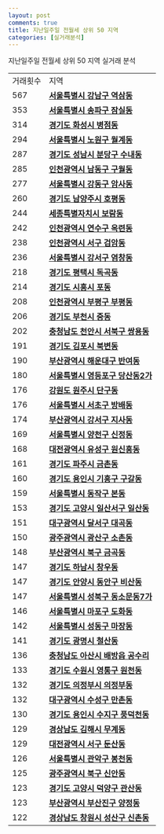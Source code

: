 ```yaml
---
layout: post
comments: true
title: 지난일주일 전월세 상위 50 지역
categories: [실거래분석]
---
```


지난일주일 전월세 상위 50 지역 실거래 분석

<table>
  <tr>
    <td>거래횟수</td>
    <td>지역</td>
  </tr>

  <tr>
    <td>567</td>
    <td colspan="4" style="font-weight: bold;"><a href="/실거래가/2021/06/09/11680.html">서울특별시 강남구 역삼동</a></td>
  </tr>

  <tr>
    <td>353</td>
    <td colspan="4" style="font-weight: bold;"><a href="/실거래가/2021/06/09/11710.html">서울특별시 송파구 잠실동</a></td>
  </tr>

  <tr>
    <td>314</td>
    <td colspan="4" style="font-weight: bold;"><a href="/실거래가/2021/06/09/41590.html">경기도 화성시 병점동</a></td>
  </tr>

  <tr>
    <td>294</td>
    <td colspan="4" style="font-weight: bold;"><a href="/실거래가/2021/06/09/11350.html">서울특별시 노원구 월계동</a></td>
  </tr>

  <tr>
    <td>287</td>
    <td colspan="4" style="font-weight: bold;"><a href="/실거래가/2021/06/09/41135.html">경기도 성남시 분당구 수내동</a></td>
  </tr>

  <tr>
    <td>285</td>
    <td colspan="4" style="font-weight: bold;"><a href="/실거래가/2021/06/09/28200.html">인천광역시 남동구 구월동</a></td>
  </tr>

  <tr>
    <td>277</td>
    <td colspan="4" style="font-weight: bold;"><a href="/실거래가/2021/06/09/11740.html">서울특별시 강동구 암사동</a></td>
  </tr>

  <tr>
    <td>260</td>
    <td colspan="4" style="font-weight: bold;"><a href="/실거래가/2021/06/09/41360.html">경기도 남양주시 호평동</a></td>
  </tr>

  <tr>
    <td>244</td>
    <td colspan="4" style="font-weight: bold;"><a href="/실거래가/2021/06/09/36110.html">세종특별자치시 보람동</a></td>
  </tr>

  <tr>
    <td>242</td>
    <td colspan="4" style="font-weight: bold;"><a href="/실거래가/2021/06/09/28185.html">인천광역시 연수구 옥련동</a></td>
  </tr>

  <tr>
    <td>238</td>
    <td colspan="4" style="font-weight: bold;"><a href="/실거래가/2021/06/09/28260.html">인천광역시 서구 검암동</a></td>
  </tr>

  <tr>
    <td>236</td>
    <td colspan="4" style="font-weight: bold;"><a href="/실거래가/2021/06/09/11500.html">서울특별시 강서구 염창동</a></td>
  </tr>

  <tr>
    <td>218</td>
    <td colspan="4" style="font-weight: bold;"><a href="/실거래가/2021/06/09/41220.html">경기도 평택시 독곡동</a></td>
  </tr>

  <tr>
    <td>214</td>
    <td colspan="4" style="font-weight: bold;"><a href="/실거래가/2021/06/09/41390.html">경기도 시흥시 포동</a></td>
  </tr>

  <tr>
    <td>208</td>
    <td colspan="4" style="font-weight: bold;"><a href="/실거래가/2021/06/09/28237.html">인천광역시 부평구 부평동</a></td>
  </tr>

  <tr>
    <td>206</td>
    <td colspan="4" style="font-weight: bold;"><a href="/실거래가/2021/06/09/41190.html">경기도 부천시 중동</a></td>
  </tr>

  <tr>
    <td>202</td>
    <td colspan="4" style="font-weight: bold;"><a href="/실거래가/2021/06/09/44133.html">충청남도 천안시 서북구 쌍용동</a></td>
  </tr>

  <tr>
    <td>191</td>
    <td colspan="4" style="font-weight: bold;"><a href="/실거래가/2021/06/09/41570.html">경기도 김포시 북변동</a></td>
  </tr>

  <tr>
    <td>190</td>
    <td colspan="4" style="font-weight: bold;"><a href="/실거래가/2021/06/09/26350.html">부산광역시 해운대구 반여동</a></td>
  </tr>

  <tr>
    <td>180</td>
    <td colspan="4" style="font-weight: bold;"><a href="/실거래가/2021/06/09/11560.html">서울특별시 영등포구 당산동2가</a></td>
  </tr>

  <tr>
    <td>176</td>
    <td colspan="4" style="font-weight: bold;"><a href="/실거래가/2021/06/09/42130.html">강원도 원주시 단구동</a></td>
  </tr>

  <tr>
    <td>176</td>
    <td colspan="4" style="font-weight: bold;"><a href="/실거래가/2021/06/09/11650.html">서울특별시 서초구 방배동</a></td>
  </tr>

  <tr>
    <td>174</td>
    <td colspan="4" style="font-weight: bold;"><a href="/실거래가/2021/06/09/26440.html">부산광역시 강서구 지사동</a></td>
  </tr>

  <tr>
    <td>169</td>
    <td colspan="4" style="font-weight: bold;"><a href="/실거래가/2021/06/09/11470.html">서울특별시 양천구 신정동</a></td>
  </tr>

  <tr>
    <td>168</td>
    <td colspan="4" style="font-weight: bold;"><a href="/실거래가/2021/06/09/30200.html">대전광역시 유성구 원신흥동</a></td>
  </tr>

  <tr>
    <td>161</td>
    <td colspan="4" style="font-weight: bold;"><a href="/실거래가/2021/06/09/41480.html">경기도 파주시 금촌동</a></td>
  </tr>

  <tr>
    <td>160</td>
    <td colspan="4" style="font-weight: bold;"><a href="/실거래가/2021/06/09/41463.html">경기도 용인시 기흥구 구갈동</a></td>
  </tr>

  <tr>
    <td>159</td>
    <td colspan="4" style="font-weight: bold;"><a href="/실거래가/2021/06/09/11590.html">서울특별시 동작구 본동</a></td>
  </tr>

  <tr>
    <td>153</td>
    <td colspan="4" style="font-weight: bold;"><a href="/실거래가/2021/06/09/41287.html">경기도 고양시 일산서구 일산동</a></td>
  </tr>

  <tr>
    <td>151</td>
    <td colspan="4" style="font-weight: bold;"><a href="/실거래가/2021/06/09/27290.html">대구광역시 달서구 대곡동</a></td>
  </tr>

  <tr>
    <td>150</td>
    <td colspan="4" style="font-weight: bold;"><a href="/실거래가/2021/06/09/29200.html">광주광역시 광산구 소촌동</a></td>
  </tr>

  <tr>
    <td>148</td>
    <td colspan="4" style="font-weight: bold;"><a href="/실거래가/2021/06/09/26320.html">부산광역시 북구 금곡동</a></td>
  </tr>

  <tr>
    <td>147</td>
    <td colspan="4" style="font-weight: bold;"><a href="/실거래가/2021/06/09/41450.html">경기도 하남시 창우동</a></td>
  </tr>

  <tr>
    <td>147</td>
    <td colspan="4" style="font-weight: bold;"><a href="/실거래가/2021/06/09/41173.html">경기도 안양시 동안구 비산동</a></td>
  </tr>

  <tr>
    <td>147</td>
    <td colspan="4" style="font-weight: bold;"><a href="/실거래가/2021/06/09/11290.html">서울특별시 성북구 동소문동7가</a></td>
  </tr>

  <tr>
    <td>146</td>
    <td colspan="4" style="font-weight: bold;"><a href="/실거래가/2021/06/09/11440.html">서울특별시 마포구 도화동</a></td>
  </tr>

  <tr>
    <td>142</td>
    <td colspan="4" style="font-weight: bold;"><a href="/실거래가/2021/06/09/11200.html">서울특별시 성동구 마장동</a></td>
  </tr>

  <tr>
    <td>141</td>
    <td colspan="4" style="font-weight: bold;"><a href="/실거래가/2021/06/09/41210.html">경기도 광명시 철산동</a></td>
  </tr>

  <tr>
    <td>136</td>
    <td colspan="4" style="font-weight: bold;"><a href="/실거래가/2021/06/09/44200.html">충청남도 아산시 배방읍 공수리</a></td>
  </tr>

  <tr>
    <td>133</td>
    <td colspan="4" style="font-weight: bold;"><a href="/실거래가/2021/06/09/41117.html">경기도 수원시 영통구 원천동</a></td>
  </tr>

  <tr>
    <td>132</td>
    <td colspan="4" style="font-weight: bold;"><a href="/실거래가/2021/06/09/41150.html">경기도 의정부시 의정부동</a></td>
  </tr>

  <tr>
    <td>132</td>
    <td colspan="4" style="font-weight: bold;"><a href="/실거래가/2021/06/09/27260.html">대구광역시 수성구 만촌동</a></td>
  </tr>

  <tr>
    <td>130</td>
    <td colspan="4" style="font-weight: bold;"><a href="/실거래가/2021/06/09/41465.html">경기도 용인시 수지구 풍덕천동</a></td>
  </tr>

  <tr>
    <td>129</td>
    <td colspan="4" style="font-weight: bold;"><a href="/실거래가/2021/06/09/48250.html">경상남도 김해시 무계동</a></td>
  </tr>

  <tr>
    <td>129</td>
    <td colspan="4" style="font-weight: bold;"><a href="/실거래가/2021/06/09/30170.html">대전광역시 서구 둔산동</a></td>
  </tr>

  <tr>
    <td>126</td>
    <td colspan="4" style="font-weight: bold;"><a href="/실거래가/2021/06/09/11620.html">서울특별시 관악구 봉천동</a></td>
  </tr>

  <tr>
    <td>125</td>
    <td colspan="4" style="font-weight: bold;"><a href="/실거래가/2021/06/09/29170.html">광주광역시 북구 신안동</a></td>
  </tr>

  <tr>
    <td>123</td>
    <td colspan="4" style="font-weight: bold;"><a href="/실거래가/2021/06/09/41281.html">경기도 고양시 덕양구 관산동</a></td>
  </tr>

  <tr>
    <td>123</td>
    <td colspan="4" style="font-weight: bold;"><a href="/실거래가/2021/06/09/26230.html">부산광역시 부산진구 양정동</a></td>
  </tr>

  <tr>
    <td>122</td>
    <td colspan="4" style="font-weight: bold;"><a href="/실거래가/2021/06/09/48123.html">경상남도 창원시 성산구 신촌동</a></td>
  </tr>

</table>
